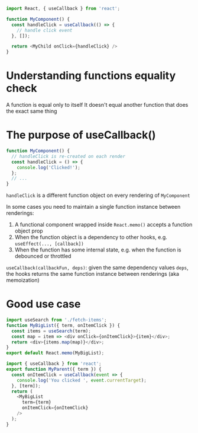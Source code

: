 ```js
import React, { useCallback } from 'react';

function MyComponent() {
  const handleClick = useCallback(() => {
    // handle click event
  }, []);

  return <MyChild onClick={handleClick} />
}
```

# Understanding functions equality check
A function is equal only to itself
It doesn't equal another function that does the exact same thing

# The purpose of useCallback()
```js
function MyComponent() {
  // handleClick is re-created on each render
  const handleClick = () => {
    console.log('Clicked!');
  };
  // ...
}
```

`handleClick` is a different function object on every rendering of `MyComponent`

In some cases you need to maintain a single function instance between renderings:
  1. A functional component wrapped inside `React.memo()` accepts a function object prop
  2. When the function object is a dependency to other hooks, e.g. `useEffect(..., [callback])`
  3. When the function has some internal state, e.g. when the function is debounced or throttled

`useCallback(callbackFun, deps)`: given the same dependency values `deps`, the hooks returns the same function instance between renderings (aka memoization)

# Good use case
```js
import useSearch from './fetch-items';
function MyBigList({ term, onItemClick }) {
  const items = useSearch(term);
  const map = item => <div onClick={onItemClick}>{item}</div>;
  return <div>{items.map(map)}</div>;
}
export default React.memo(MyBigList);

import { useCallback } from 'react';
export function MyParent({ term }) {
  const onItemClick = useCallback(event => {
    console.log('You clicked ', event.currentTarget);
  }, [term]);
  return (
    <MyBigList
      term={term}
      onItemClick={onItemClick}
    />
  );
}
```

